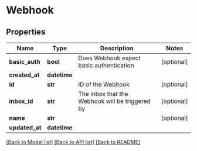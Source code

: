 # Webhook

## Properties
Name | Type | Description | Notes
------------ | ------------- | ------------- | -------------
**basic_auth** | **bool** | Does Webhook expect basic authentication | [optional] 
**created_at** | **datetime** |  | 
**id** | **str** | ID of the Webhook | [optional] 
**inbox_id** | **str** | The inbox that the Webhook will be triggered by | [optional] 
**name** | **str** |  | [optional] 
**updated_at** | **datetime** |  | 

[[Back to Model list]](../README.md#documentation-for-models) [[Back to API list]](../README.md#documentation-for-api-endpoints) [[Back to README]](../README.md)


